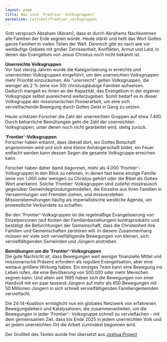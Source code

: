 ```yaml
---
layout: page
title: Was sind 'Frontier'-Volksgruppen?
permalink: /artikel/frontier_volksgruppen
---
```


Gott versprach Abraham (Abram), dass er durch Abrahams Nachkommen alle Familien der Erde segnen würde. 
Heute stärkt und heilt das Wort Gottes ganze Familien in vielen Teilen der Welt. 
Dennoch gibt es nach wie vor weitläufige Gebiete mit großer Zerrissenheit, Konflikten, Armut und Leid, in denen das Evangelium von Jesus Christus noch nicht bekannt ist.

**Unerreichte Volksgruppen**  
Vor fast vierzig Jahren wurde die Kategorisierung in erreichte und unerreichten Volksgruppen eingeführt, um den unerreichten Volksgruppen mehr Priorität einzuräumen. Als "unerreicht" gelten Volksgruppen, die weniger als 2 % (eine von 50) christusgläubige Familien aufweisen. Dadurch mangelt es ihnen an der Kapazität, das Evangelium in der eigenen Volksgruppe selbst ausreichend weiterzugeben. Somit bedarf es in dieser Volksgruppe der missionarischen Pionierarbeit, um eine sich vervielfachende Bewegung durch Gottes Geist in Gang zu setzen.

Heute schätzen Forscher die Zahl der unerreichten Gruppen auf etwa 7.400. Durch beharrliche Bemühungen geht die Zahl der unerreichten Volksgruppen, unter denen noch nicht gearbeitet wird, stetig zurück. 

**'Frontier'-Volksgruppen**  
Forscher haben erkannt, dass überall dort, wo Gottes Botschaft angenommen wird und sich eine kleine Anhängerschaft bildet, ein Feuer entfacht werden kann 
dessen Segen die gesamte Volksgruppe erreichen kann.

Forscher haben daher damit begonnen, mehr als 4.000 'Frontier'-Volksgruppen in den Blick zu nehmen, in denen fast keine einzige Familie (eine von 1.000 oder weniger) zu Christus gehört oder die Bibel als Gottes Wort anerkennt. 
Solche 'Frontier'-Volksgruppen sind zutiefst misstrauisch gegenüber Gemeindegründungsmodellen, die Einzelne aus ihren Familien in Versammlungen von Fremden ziehen, und missverstehen Missionsbemühungen häufig als imperialistische westliche Agenda, um prowestliche Verbündete zu schaffen.

Bei den 'Frontier'-Volksgruppen ist die regelmäßige Evangelisierung von Einzelpersonen (auf Kosten der Familienbeziehungen) kontraproduktiv und bestätigt die Befürchtungen der Gemeinschaft, 
dass die Christenheit ihre Familien und Gemeinschaften zerstören will. In diesem Zusammenhang müssen wir viele sich vervielfältigende Bewegungen von kleinen,
sich vervielfältigenden Gemeinden und Jüngern anstreben.

**Bemühungen um die 'Frontier'-Volksgruppen**  
Die gute Nachricht ist, dass Bewegungen weit weniger finanzielle Mittel und missionarische Präsenz erfordern als reguläre Evangelisation, aber eine weitaus größere Wirkung haben. Ein einziges Team kann eine Bewegung ins Leben rufen, die eine Bevölkerung von 500.000 oder mehr Menschen segnen kann. Und allein seit 1995 haben sich die Bewegungen von einer Handvoll mit ein paar tausend Jüngern auf mehr als 650 Bewegungen mit 50 Millionen Jüngern in sich schnell vervielfältigenden Familiengemeinden vervielfacht.

Die 24:14-Koalition ermöglicht nun ein globales Netzwerk von erfahrenen Bewegungsleitern und Katalysatoren, die zusammenarbeiten, um die Bewegungen in jeder 'Frontier'- Volksgruppe schnell zu vervielfachen - mit dem gemeinsamen Ziel, dass bis Ende 2025 in jedem unerreichten Volk und an jedem unerreichten Ort die Arbeit zumindest begonnen wird.

Der Großteil des Textes wurde frei übersetzt aus <a href="https://joshuaproject.net/resources/articles/frontier_peoples_intro">Joshua Project</a>
